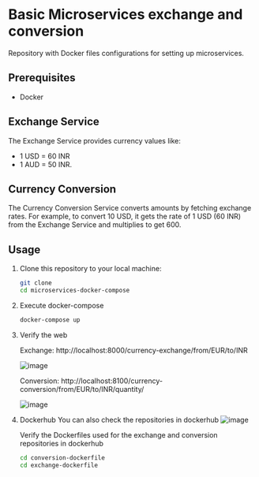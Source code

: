# Basic Microservices exchange and conversion

Repository with Docker files configurations for setting up microservices. 

## Prerequisites

- Docker

## Exchange Service

The Exchange Service provides currency values like:

- 1 USD = 60 INR
- 1 AUD = 50 INR. 

## Currency Conversion

The Currency Conversion Service converts amounts by fetching exchange rates. For example, to convert 10 USD, it gets the rate of 1 USD (60 INR) from the Exchange Service and multiplies to get 600.

## Usage

1. Clone this repository to your local machine:
   ```sh
   git clone 
   cd microservices-docker-compose
   
2. Execute docker-compose
   ```sh
   docker-compose up

3. Verify the web

   Exchange: http://localhost:8000/currency-exchange/from/EUR/to/INR

   ![image](https://github.com/user-attachments/assets/4fa16fbe-fb59-499c-8dfd-91d145d14716)

   Conversion: http://localhost:8100/currency-conversion/from/EUR/to/INR/quantity/
   
   ![image](https://github.com/user-attachments/assets/468abbd7-6477-4e8f-961f-7deece3e06fd)
   
4. Dockerhub
   You can also check the repositories in dockerhub
   ![image](https://github.com/user-attachments/assets/09f128a0-03d6-44a0-91f9-a47c63e0bbe5)

   Verify the Dockerfiles used for the exchange and conversion repositories in dockerhub
   
   ```sh
   cd conversion-dockerfile
   cd exchange-dockerfile

   

   
